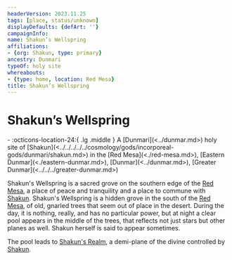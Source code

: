 ```yaml
---
headerVersion: 2023.11.25
tags: [place, status/unknown]
displayDefaults: {defArt: ''}
campaignInfo:
name: Shakun’s Wellspring
affiliations:
- {org: Shakun, type: primary}
ancestry: Dunmari
typeOf: holy site
whereabouts:
- {type: home, location: Red Mesa}
title: Shakun’s Wellspring
---
```


# Shakun’s Wellspring
<div class="grid cards ext-narrow-margin ext-one-column" markdown>
-    :octicons-location-24:{ .lg .middle } A [Dunmari](<../dunmar.md>) holy site of [Shakun](<../../../../../cosmology/gods/incorporeal-gods/dunmari/shakun.md>) in the [Red Mesa](<./red-mesa.md>), [Eastern Dunmar](<./eastern-dunmar.md>), [Dunmar](<../dunmar.md>), [Greater Dunmar](<../../../greater-dunmar.md>)  
</div>


Shakun's Wellspring is a sacred grove on the southern edge of the [Red Mesa](<./red-mesa.md>), a place of peace and tranquility and a place to commune with [Shakun](<../../../../../cosmology/gods/incorporeal-gods/dunmari/shakun.md>). Shakun's Wellspring is a hidden grove in the south of the [Red Mesa](<./red-mesa.md>), of old, gnarled trees that seem out of place in the desert. During the day, it is nothing, really, and has no particular power, but at night a clear pool appears in the middle of the trees, that reflects not just stars but other planes as well. Shakun herself is said to appear sometimes.

The pool leads to [Shakun's Realm](<../../../../../cosmology/multiverse/spiritual-realms/divine-realms/shakun-s-realm.md>), a demi-plane of the divine controlled by [Shakun](<../../../../../cosmology/gods/incorporeal-gods/dunmari/shakun.md>).





